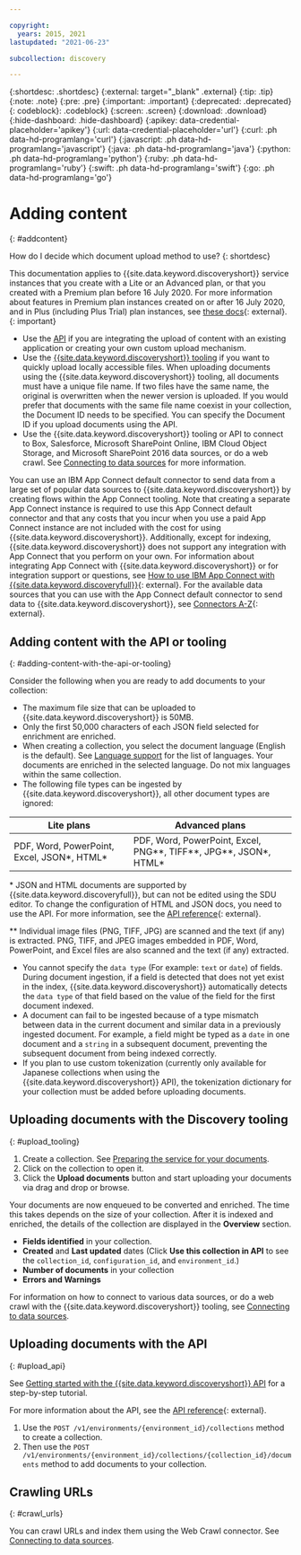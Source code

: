 ```yaml
---

copyright:
  years: 2015, 2021
lastupdated: "2021-06-23"

subcollection: discovery

---
```


{:shortdesc: .shortdesc}
{:external: target="_blank" .external}
{:tip: .tip}
{:note: .note}
{:pre: .pre}
{:important: .important}
{:deprecated: .deprecated}
{: codeblock}: .codeblock}
{:screen: .screen}
{:download: .download}
{:hide-dashboard: .hide-dashboard}
{:apikey: data-credential-placeholder='apikey'} 
{:url: data-credential-placeholder='url'}
{:curl: .ph data-hd-programlang='curl'}
{:javascript: .ph data-hd-programlang='javascript'}
{:java: .ph data-hd-programlang='java'}
{:python: .ph data-hd-programlang='python'}
{:ruby: .ph data-hd-programlang='ruby'}
{:swift: .ph data-hd-programlang='swift'}
{:go: .ph data-hd-programlang='go'}

# Adding content
{: #addcontent}

How do I decide which document upload method to use?
{: shortdesc}

This documentation applies to {{site.data.keyword.discoveryshort}} service instances that you create with a Lite or an Advanced plan, or that you created with a Premium plan before 16 July 2020. For more information about features in Premium plan instances created on or after 16 July 2020, and in Plus (including Plus Trial) plan instances, see [these docs](/docs/discovery-data?topic=discovery-data-upload-data){: external}.
{: important}

-   Use the [API](/docs/discovery?topic=discovery-gs-api) if you are integrating the upload of content with an existing application or creating your own custom upload mechanism.
-   Use the [{{site.data.keyword.discoveryshort}} tooling](/docs/discovery?topic=discovery-getting-started) if you want to quickly upload locally accessible files.
    When uploading documents using the {{site.data.keyword.discoveryshort}} tooling, all documents must have a unique file name. If two files have the same name, the original is overwritten when the newer version is uploaded. If you would prefer that documents with the same file name coexist in your collection, the Document ID needs to be specified. You can specify the Document ID if you upload documents using the API.
-   Use the {{site.data.keyword.discoveryshort}} tooling or API to connect to Box, Salesforce, Microsoft SharePoint Online, IBM Cloud Object Storage, and Microsoft SharePoint 2016 data sources, or do a web crawl. See [Connecting to data sources](/docs/discovery?topic=discovery-sources) for more information.

You can use an IBM App Connect default connector to send data from a large set of popular data sources to {{site.data.keyword.discoveryshort}} by creating flows within the App Connect tooling. Note that creating a separate App Connect instance is required to use this App Connect default connector and that any costs that you incur when you use a paid App Connect instance are not included with the cost for using {{site.data.keyword.discoveryshort}}. Additionally, except for indexing, {{site.data.keyword.discoveryshort}} does not support any integration with App Connect that you perform on your own. For information about integrating App Connect with {{site.data.keyword.discoveryshort}} or for integration support or questions, see [How to use IBM App Connect with {{site.data.keyword.discoveryfull}}](https://www.ibm.com/support/knowledgecenter/SS6KM6/com.ibm.appconnect.dev.doc/how-to-guides-for-apps/watson-discovery.html){: external}. For the available data sources that you can use with the App Connect default connector to send data to {{site.data.keyword.discoveryshort}}, see [Connectors A-Z](https://www.ibm.com/cloud/app-connect/connectors/){: external}.


## Adding content with the API or tooling
{: #adding-content-with-the-api-or-tooling}

Consider the following when you are ready to add documents to your collection:

-   The maximum file size that can be uploaded to {{site.data.keyword.discoveryshort}} is 50MB.
-   Only the first 50,000 characters of each JSON field selected for enrichment are enriched.
-   When creating a collection, you select the document language (English is the default). See [Language support](/docs/discovery?topic=discovery-language-support) for the list of languages. Your documents are enriched in the selected language. Do not mix languages within the same collection.
-   The following file types can be ingested by {{site.data.keyword.discoveryshort}}, all other document types are ignored:

Lite plans | Advanced plans 
------------------------------ | ------------------------------------------- 
PDF, Word, PowerPoint, Excel, JSON\*, HTML\* | PDF, Word, PowerPoint, Excel, PNG\*\*, TIFF\*\*, JPG\*\*, JSON\*, HTML\* 


\* JSON and HTML documents are supported by {{site.data.keyword.discoveryfull}}, but can not be edited using the SDU editor. To change the configuration of HTML and JSON docs, you need to use the API. For more information, see the [API reference](https://{DomainName}/apidocs/discovery/){: external}.

\*\* Individual image files (PNG, TIFF, JPG) are scanned and the text (if any) is extracted. PNG, TIFF, and JPEG images embedded in PDF, Word, PowerPoint, and Excel files are also scanned and the text (if any) extracted.

-   You cannot specify the `data type` (For example: `text` or `date`) of fields. During document ingestion, if a field is detected that does not yet exist in the index, {{site.data.keyword.discoveryshort}} automatically detects the `data type` of that field based on the value of the field for the first document indexed.
-   A document can fail to be ingested because of a type mismatch between data in the current document and similar data in a previously ingested document. For example, a field might be typed as a `date` in one document and a `string` in a subsequent document, preventing the subsequent document from being indexed correctly.
-   If you plan to use custom tokenization (currently only available for Japanese collections when using the {{site.data.keyword.discoveryshort}} API), the tokenization dictionary for your collection must be added before uploading documents.

## Uploading documents with the Discovery tooling
{: #upload_tooling}

1.  Create a collection. See [Preparing the service for your documents](/docs/discovery?topic=discovery-configservice#preparing-the-service-for-your-documents).
1.  Click on the collection to open it.
1.  Click the **Upload documents** button and start uploading your documents via drag and drop or browse.

Your documents are now enqueued to be converted and enriched. The time this takes depends on the size of your collection. After it is indexed and enriched, the details of the collection are displayed in the **Overview** section.

-   **Fields identified** in your collection.
-   **Created** and **Last updated** dates (Click **Use this collection in API** to see the `collection_id`, `configuration_id`, and `environment_id`.)
-   **Number of documents** in your collection
-   **Errors and Warnings**

For information on how to connect to various data sources, or do a web crawl with the {{site.data.keyword.discoveryshort}} tooling, see [Connecting to data sources](/docs/discovery?topic=discovery-sources).


## Uploading documents with the API
{: #upload_api}

See [Getting started with the {{site.data.keyword.discoveryshort}} API](/docs/discovery?topic=discovery-gs-api) for a step-by-step tutorial.

For more information about the API, see the [API reference](https://{DomainName}/apidocs/discovery/){: external}.

1.  Use the `POST /v1/environments/{environment_id}/collections` method to create a collection.
1.  Then use the `POST /v1/environments/{environment_id}/collections/{collection_id}/documents` method to add documents to your collection.

## Crawling URLs
{: #crawl_urls}

You can crawl URLs and index them using the Web Crawl connector. See [Connecting to data sources](/docs/discovery?topic=discovery-sources#connectwebcrawl).
